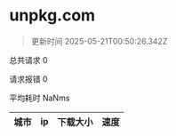 
  # unpkg.com

  > 更新时间 2025-05-21T00:50:26.342Z
  
  总共请求 0

  请求报错 0

  平均耗时 NaNms

|城市|ip|下载大小|速度|
|-----|----------|---|---|

  